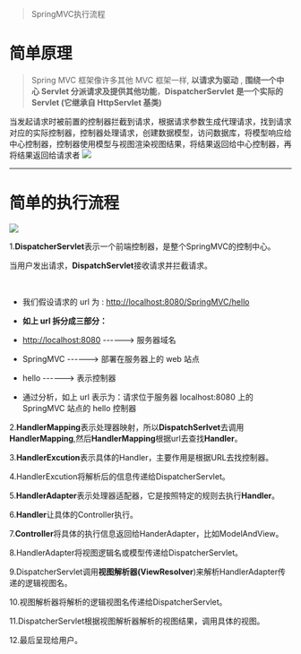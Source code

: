 > SpringMVC执行流程



# 简单原理

> Spring MVC 框架像许多其他 MVC 框架一样, **以请求为驱动** , **围绕一个中心 Servlet 分派请求及提供其他功能**，**DispatcherServlet 是一个实际的 Servlet (它继承自 HttpServlet 基类)**

当发起请求时被前置的控制器拦截到请求，根据请求参数生成代理请求，找到请求对应的实际控制器，控制器处理请求，创建数据模型，访问数据库，将模型响应给中心控制器，控制器使用模型与视图渲染视图结果，将结果返回给中心控制器，再将结果返回给请求者
![](https://unleashed.oss-cn-beijing.aliyuncs.com/win10yuyueq/2031154-20210404220740151-1563231377.png)

---


# 简单的执行流程
![](https://unleashed.oss-cn-beijing.aliyuncs.com/win10yuyueq/2031154-20210404220824710-2074215679.png)


1.**DispatcherServlet**表示一个前端控制器，是整个SpringMVC的控制中心。

​	当用户发出请求，**DispatchServlet**接收请求并拦截请求。

​

 - 我们假设请求的 url 为 : <http://localhost:8080/SpringMVC/hello>

- **如上 url 拆分成三部分：**
 
- <http://localhost:8080> ------> 服务器域名

- SpringMVC ------> 部署在服务器上的 web 站点

 - hello ------> 表示控制器

 - 通过分析，如上 url 表示为：请求位于服务器 localhost:8080 上的 SpringMVC 站点的 hello 控制器

2.**HandlerMapping**表示处理器映射，所以**DispatchSerlvet**去调用**HandlerMapping**,然后**HandlerMapping**根据url去查找**Handler**。

3.**HandlerExcution**表示具体的Handler，主要作用是根据URL去找控制器。

4.HandlerExcution将解析后的信息传递给DispatcherServlet。

5.**HandlerAdapter**表示处理器适配器，它是按照特定的规则去执行**Handler**。

6.**Handler**让具体的Controller执行。

7.**Controller**将具体的执行信息返回给HanderAdapter，比如ModelAndView。

8.HandlerAdapter将视图逻辑名或模型传递给DispatcherServlet。

9.DispatcherServlet调用**视图解析器(ViewResolver**)来解析HandlerAdapter传递的逻辑视图名。

10.视图解析器将解析的逻辑视图名传递给DispatcherServlet。

11.DispatcherServlet根据视图解析器解析的视图结果，调用具体的视图。

12.最后呈现给用户。